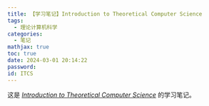 ```yaml
---
title: 【学习笔记】Introduction to Theoretical Computer Science
tags:
  - 理论计算机科学
categories:
  - 笔记
mathjax: true
toc: true
date: 2024-03-01 20:14:22
password:
id: ITCS
---
```


这是 *[Introduction to Theoretical Computer Science](https://introtcs.org/)* 的学习笔记。

<!--more-->

## 

